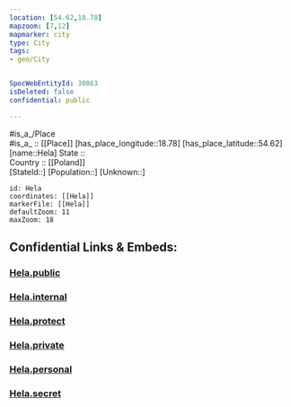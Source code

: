 ```yaml
---
location: [54.62,18.78] 
mapzoom: [7,12] 
mapmarker: city 
type: City
tags:
- geo/City


SpocWebEntityId: 30863
isDeleted: false
confidential: public

---
```

#is_a_/Place  
#is_a_ :: [[Place]] 
[has_place_longitude::18.78] 
[has_place_latitude::54.62] 
[name::Hela] 
State ::  
Country :: [[Poland]]  
[StateId::] 
[Population::] 
[Unknown::] 


```leaflet
id: Hela
coordinates: [[Hela]] 
markerFile: [[Hela]] 
defaultZoom: 11 
maxZoom: 18
```


## Confidential Links & Embeds: 

### [Hela.public](/_public/\Earth\Continent\Europe\Europe~East\Poland\CityHela.public.md) 

### [Hela.internal](/_internal/\Earth\Continent\Europe\Europe~East\Poland\CityHela.internal.md) 

### [Hela.protect](/_protect/\Earth\Continent\Europe\Europe~East\Poland\CityHela.protect.md) 

### [Hela.private](/_private/\Earth\Continent\Europe\Europe~East\Poland\CityHela.private.md) 

### [Hela.personal](/_personal/\Earth\Continent\Europe\Europe~East\Poland\CityHela.personal.md) 

### [Hela.secret](/_secret/\Earth\Continent\Europe\Europe~East\Poland\CityHela.secret.md)

